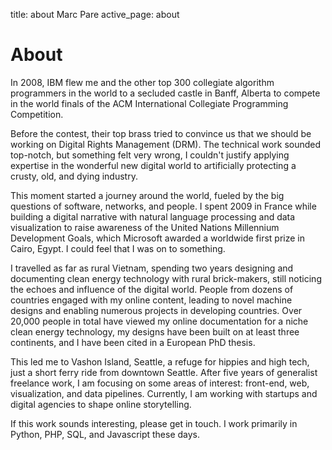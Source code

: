 title: about Marc Pare
active_page: about

About
=====

In 2008, IBM flew me and the other top 300 collegiate algorithm programmers in the world to a secluded castle in Banff, Alberta to compete in the world finals of the ACM International Collegiate Programming Competition.

Before the contest, their top brass tried to convince us that we should be working on Digital Rights Management (DRM). The technical work sounded top-notch, but something felt very wrong, I couldn't justify applying expertise in the wonderful new digital world to artificially protecting a crusty, old, and dying industry.

This moment started a journey around the world, fueled by the big questions of software, networks, and people. I spent 2009 in France while building a digital narrative with natural language processing and data visualization to raise awareness of the United Nations Millennium Development Goals, which Microsoft awarded a worldwide first prize in Cairo, Egypt. I could feel that I was on to something.
  
I travelled as far as rural Vietnam, spending two years designing and documenting clean energy technology with rural brick-makers, still noticing the echoes and influence of the digital world. People from dozens of countries engaged with my online content, leading to novel machine designs and enabling numerous projects in developing countries. Over 20,000 people in total have viewed my online documentation for a niche clean energy technology, my designs have been built on at least three continents, and I have been cited in a European PhD thesis.

This led me to Vashon Island, Seattle, a refuge for hippies and high tech, just a short ferry ride from downtown Seattle. After five years of generalist freelance work, I am focusing on some areas of interest: front-end, web, visualization, and data pipelines. Currently, I am working with startups and digital agencies to shape online storytelling.

If this work sounds interesting, please get in touch. I work primarily in Python, PHP, SQL, and Javascript these days.